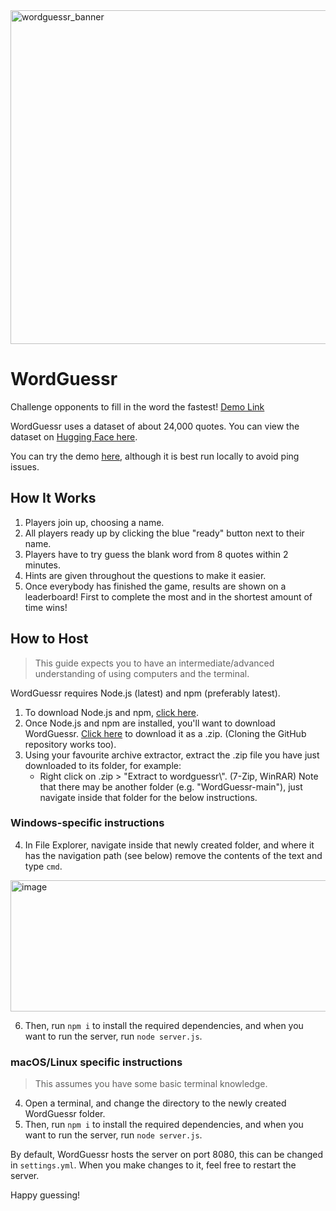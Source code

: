 <img width="1920" height="534" alt="wordguessr_banner" src="https://github.com/user-attachments/assets/6b25cdfe-72f3-43d9-a248-88adc02369e0" />

# WordGuessr
Challenge opponents to fill in the word the fastest!
[Demo Link](http://node01.solarcosmic.net:1905/)

WordGuessr uses a dataset of about 24,000 quotes. You can view the dataset on [Hugging Face here](https://huggingface.co/datasets/m-ric/english_historical_quotes).

You can try the demo [here](http://node01.solarcosmic.net:1905/), although it is best run locally to avoid ping issues.

## How It Works
1. Players join up, choosing a name.
2. All players ready up by clicking the blue "ready" button next to their name.
3. Players have to try guess the blank word from 8 quotes within 2 minutes.
4. Hints are given throughout the questions to make it easier.
5. Once everybody has finished the game, results are shown on a leaderboard! First to complete the most and in the shortest amount of time wins!

## How to Host
> This guide expects you to have an intermediate/advanced understanding of using computers and the terminal.

WordGuessr requires Node.js (latest) and npm (preferably latest).
1. To download Node.js and npm, [click here](https://nodejs.org/en/download).
2. Once Node.js and npm are installed, you'll want to download WordGuessr. [Click here](https://github.com/solarcosmic/WordGuessr/archive/refs/heads/main.zip) to download it as a .zip. (Cloning the GitHub repository works too).
3. Using your favourite archive extractor, extract the .zip file you have just downloaded to its folder, for example:
    - Right click on .zip > "Extract to wordguessr\\". (7-Zip, WinRAR)
Note that there may be another folder (e.g. "WordGuessr-main"), just navigate inside that folder for the below instructions.

### Windows-specific instructions
4. In File Explorer, navigate inside that newly created folder, and where it has the navigation path (see below) remove the contents of the text and type `cmd`.
<img width="899" height="210" alt="image" src="https://github.com/user-attachments/assets/31a69d78-ece5-4848-80d6-cdfb3ef08fb3" />

6. Then, run `npm i` to install the required dependencies, and when you want to run the server, run `node server.js`.

### macOS/Linux specific instructions
> This assumes you have some basic terminal knowledge.
4. Open a terminal, and change the directory to the newly created WordGuessr folder.
5. Then, run `npm i` to install the required dependencies, and when you want to run the server, run `node server.js`.

By default, WordGuessr hosts the server on port 8080, this can be changed in `settings.yml`. When you make changes to it, feel free to restart the server.

Happy guessing!

